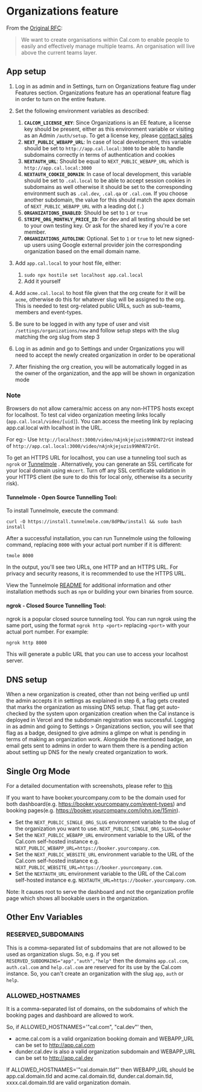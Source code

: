 # Organizations feature

From the [Original RFC](https://github.com/calcom/cal.com/issues/7142):

> We want to create organisations within Cal.com to enable people to easily and effectively manage multiple teams. An organisation will live above the current teams layer.

## App setup

1.  Log in as admin and in Settings, turn on Organizations feature flag under Features section. Organizations feature has an operational feature flag in order to turn on the entire feature.

2.  Set the following environment variables as described:

    1. **`CALCOM_LICENSE_KEY`**: Since Organizations is an EE feature, a license key should be present, either as this environment variable or visiting as an Admin `/auth/setup`. To get a license key, please [contact sales](https://cal.com/sales)
    2. **`NEXT_PUBLIC_WEBAPP_URL`**: In case of local development, this variable should be set to `http://app.cal.local:3000` to be able to handle subdomains correctly in terms of authentication and cookies
    3. **`NEXTAUTH_URL`**: Should be equal to `NEXT_PUBLIC_WEBAPP_URL` which is `http://app.cal.local:3000`
    4. **`NEXTAUTH_COOKIE_DOMAIN`**: In case of local development, this variable should be set to `.cal.local` to be able to accept session cookies in subdomains as well otherwise it should be set to the corresponding environment such as `.cal.dev`, `.cal.qa` or `.cal.com`. If you choose another subdomain, the value for this should match the apex domain of `NEXT_PUBLIC_WEBAPP_URL` with a leading dot (`.`)
    5. **`ORGANIZATIONS_ENABLED`**: Should be set to `1` or `true`
    6. **`STRIPE_ORG_MONTHLY_PRICE_ID`**: For dev and all testing should be set to your own testing key. Or ask for the shared key if you're a core member.
    7. **`ORGANIZATIONS_AUTOLINK`**: Optional. Set to `1` or `true` to let new signed-up users using Google external provider join the corresponding organization based on the email domain name.

3.  Add `app.cal.local` to your host file, either:

    1. `sudo npx hostile set localhost app.cal.local`
    2. Add it yourself

4.  Add `acme.cal.local` to host file given that the org create for it will be `acme`, otherwise do this for whatever slug will be assigned to the org. This is needed to test org-related public URLs, such as sub-teams, members and event-types.

5.  Be sure to be logged in with any type of user and visit `/settings/organizations/new` and follow setup steps with the slug matching the org slug from step 3

6.  Log in as admin and go to Settings and under Organizations you will need to accept the newly created organization in order to be operational

7.  After finishing the org creation, you will be automatically logged in as the owner of the organization, and the app will be shown in organization mode

### Note

Browsers do not allow camera/mic access on any non-HTTPS hosts except for localhost. To test cal video organization meeting links locally (`app.cal.local/video/[uid]`). You can access the meeting link by replacing app.cal.local with localhost in the URL.

For eg:- Use `http://localhost:3000/video/nAjnkjejuzis99NhN72rGt` instead of `http://app.cal.local:3000/video/nAjnkjejuzis99NhN72rGt`.

To get an HTTPS URL for localhost, you can use a tunneling tool such as `ngrok` or [Tunnelmole](https://github.com/robbie-cahill/tunnelmole-client) . Alternatively, you can generate an SSL certificate for your local domain using `mkcert`. Turn off any SSL certificate validation in your HTTPS client (be sure to do this for local only, otherwise its a security risk).

#### Tunnelmole - Open Source Tunnelling Tool:

To install Tunnelmole, execute the command:

```
curl -O https://install.tunnelmole.com/8dPBw/install && sudo bash install
```

After a successful installation, you can run Tunnelmole using the following command, replacing `8000` with your actual port number if it is different:

```
tmole 8000
```

In the output, you'll see two URLs, one HTTP and an HTTPS URL. For privacy and security reasons, it is recommended to use the HTTPS URL.

View the Tunnelmole [README](https://github.com/robbie-cahill/tunnelmole-client) for additional information and other installation methods such as `npm` or building your own binaries from source.

#### ngrok - Closed Source Tunnelling Tool:

ngrok is a popular closed source tunneling tool. You can run ngrok using the same port, using the format `ngrok http <port>` replacing `<port>` with your actual port number. For example:

```
ngrok http 8000
```

This will generate a public URL that you can use to access your localhost server.

## DNS setup

When a new organization is created, other than not being verified up until the admin accepts it in settings as explained in step 6, a flag gets created that marks the organization as missing DNS setup. That flag get auto-checked by the system upon organization creation when the Cal instance is deployed in Vercel and the subdomain registration was successful. Logging in as admin and going to Settings > Organizations section, you will see that flag as a badge, designed to give admins a glimpe on what is pending in terms of making an organization work. Alongside the mentioned badge, an email gets sent to admins in order to warn them there is a pending action about setting up DNS for the newly created organization to work.



## Single Org Mode

For a detailed documentation with screenshots, please refer to [this](https://docs.google.com/document/d/1cXTBlsbd9w_CnkQLKTTh_mP2csMQ431npYk3CjrYXM0/edit?usp=sharing)

If you want to have booker.yourcompany.com to be the domain used for both dashboard(e.g. https://booker.yourcompany.com/event-types) and booking pages(e.g. https://booker.yourcompany.com/john.joe/15min).
- Set the `NEXT_PUBLIC_SINGLE_ORG_SLUG` environment variable to the slug of the organization you want to use. `NEXT_PUBLIC_SINGLE_ORG_SLUG=booker`
- Set the `NEXT_PUBLIC_WEBAPP_URL` environment variable to the URL of the Cal.com self-hosted instance e.g. `NEXT_PUBLIC_WEBAPP_URL=https://booker.yourcompany.com`.
- Set the `NEXT_PUBLIC_WEBSITE_URL` environment variable to the URL of the Cal.com self-hosted instance e.g. `NEXT_PUBLIC_WEBSITE_URL=https://booker.yourcompany.com`.
- Set the `NEXTAUTH_URL` environment variable to the URL of the Cal.com self-hosted instance e.g. `NEXTAUTH_URL=https://booker.yourcompany.com`.

Note: It causes root to serve the dashboard and not the organization profile page which shows all bookable users in the organization.


## Other Env Variables

### RESERVED_SUBDOMAINS

This is a comma-separated list of subdomains that are not allowed to be used as organization slugs.
So, e.g. if you set `RESERVED_SUBDOMAINS="app","auth","help"` then the domains `app.cal.com`, `auth.cal.com` and `help.cal.com` are reserved for its use by the Cal.com instance. So, you can't create an organization with the slug `app`, `auth` or `help`.

### ALLOWED_HOSTNAMES

It is a comma-separated list of domains, on the subdomains of which the booking pages and dashboard are allowed to work.

So, if ALLOWED_HOSTNAMES='"cal.com", "cal.dev"' then,
- acme.cal.com is a valid organization booking domain and WEBAPP_URL can be set to http://app.cal.com
- dunder.cal.dev is also a valid organization subdomain and WEBAPP_URL can be set to http://app.cal.dev

If ALLOWED_HOSTNAMES='"cal.domain.tld"' then
WEBAPP_URL should be app.cal.domain.tld and acme.cal.domain.tld, dunder.cal.domain.tld, xxxx.cal.domain.tld are valid organization domain.

